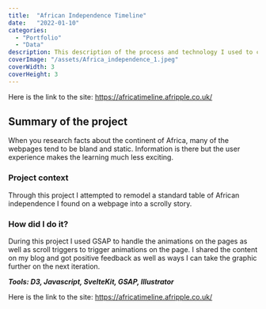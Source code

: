 ```yaml
---
title:  "African Independence Timeline"
date:   "2022-01-10"
categories:
  - "Portfolio"
  - "Data"
description: This description of the process and technology I used to create the Africa Independence timeline
coverImage: "/assets/Africa_independence_1.jpeg"
coverWidth: 3
coverHeight: 3
---
```

Here is the link to the site: https://africatimeline.afripple.co.uk/

## Summary of the project

When you research facts about the continent of Africa, many of the webpages tend to be bland and static. Information is there but the user experience makes the learning much less exciting.

### Project context

Through this project I attempted to remodel a standard table of African independence I found on a webpage into a scrolly story.

### How did I do it?

During this project I used GSAP to handle the animations on the pages as well as scroll triggers to trigger animations on the page. I shared the content on my blog and got positive feedback as well as ways I can take the graphic further on the next iteration.

***Tools: D3, Javascript, SvelteKit, GSAP, Illustrator***

Here is the link to the site: https://africatimeline.afripple.co.uk/
